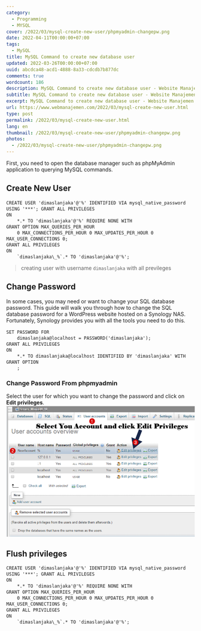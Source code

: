 ```yaml
---
category:
  - Programming
  - MYSQL
cover: /2022/03/mysql-create-new-user/phpmyadmin-changepw.png
date: 2022-04-11T00:00:00+07:00
tags:
  - MySQL
title: MySQL Command to create new database user
updated: 2022-03-26T00:00:00+07:00
uuid: abcdca48-acd1-4888-8a33-cdcdb7b877dc
comments: true
wordcount: 186
description: MySQL Command to create new database user - Website Manajemen Indonesia
subtitle: MySQL Command to create new database user - Website Manajemen Indonesia
excerpt: MySQL Command to create new database user - Website Manajemen Indonesia
url: https://www.webmanajemen.com/2022/03/mysql-create-new-user.html
type: post
permalink: /2022/03/mysql-create-new-user.html
lang: en
thumbnail: /2022/03/mysql-create-new-user/phpmyadmin-changepw.png
photos:
  - /2022/03/mysql-create-new-user/phpmyadmin-changepw.png
---
```


First, you  need to open the database manager such as phpMyAdmin application to querying MySQL commands.
## Create New User
```mysql
CREATE USER 'dimaslanjaka'@'%' IDENTIFIED VIA mysql_native_password USING '***'; GRANT ALL PRIVILEGES
ON
    *.* TO 'dimaslanjaka'@'%' REQUIRE NONE WITH
GRANT OPTION MAX_QUERIES_PER_HOUR
    0 MAX_CONNECTIONS_PER_HOUR 0 MAX_UPDATES_PER_HOUR 0 MAX_USER_CONNECTIONS 0;
GRANT ALL PRIVILEGES
ON
    `dimaslanjaka\_%`.* TO 'dimaslanjaka'@'%';
```
> creating user with username `dimaslanjaka` with all previleges

## Change Password
In some cases, you may need or want to change your SQL database password. This guide  will walk you through how to change the SQL database password for a WordPress website hosted on a Synology NAS. Fortunately, Synology provides you with all the tools you need to do this.
```mysql
SET PASSWORD FOR
    dimaslanjaka@localhost = PASSWORD('dimaslanjaka');
GRANT ALL PRIVILEGES
ON
    *.* TO dimaslanjaka@localhost IDENTIFIED BY 'dimaslanjaka' WITH
GRANT OPTION
    ;
```

### Change Password From phpmyadmin
Select the user for which you want to change the password and click on **Edit privileges**.
![change via phpmyadmin](mysql-create-new-user/phpmyadmin-changepw.png)

## Flush privileges
```mysql
CREATE USER 'dimaslanjaka'@'%' IDENTIFIED VIA mysql_native_password USING '***'; GRANT ALL PRIVILEGES
ON
    *.* TO 'dimaslanjaka'@'%' REQUIRE NONE WITH
GRANT OPTION MAX_QUERIES_PER_HOUR
    0 MAX_CONNECTIONS_PER_HOUR 0 MAX_UPDATES_PER_HOUR 0 MAX_USER_CONNECTIONS 0;
GRANT ALL PRIVILEGES
ON
    `dimaslanjaka\_%`.* TO 'dimaslanjaka'@'%';
```